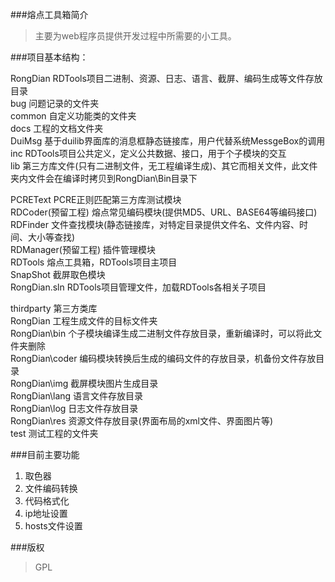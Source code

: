 ###熔点工具箱简介
> 主要为web程序员提供开发过程中所需要的小工具。

###项目基本结构：

RongDian RDTools项目二进制、资源、日志、语言、截屏、编码生成等文件存放目录  
bug 问题记录的文件夹  
common    自定义功能类的文件夹  
docs	工程的文档文件夹  
DuiMsg	基于duilib界面库的消息框静态链接库，用户代替系统MessgeBox的调用  
inc	RDTools项目公共定义，定义公共数据、接口，用于个子模块的交互  
lib	第三方库文件(只有二进制文件，无工程编译生成)、其它而相关文件，此文件夹内文件会在编译时拷贝到RongDian\Bin目录下  
	
PCREText	PCRE正则匹配第三方库测试模块  
RDCoder(预留工程)	熔点常见编码模块(提供MD5、URL、BASE64等编码接口)  
RDFinder	文件查找模块(静态链接库，对特定目录提供文件名、文件内容、时间、大小等查找)  
RDManager(预留工程)	插件管理模块  
RDTools	熔点工具箱，RDTools项目主项目  
SnapShot	截屏取色模块  
RongDian.sln	RDTools项目管理文件，加载RDTools各相关子项目  
	
thirdparty	第三方类库  
RongDian	工程生成文件的目标文件夹  
RongDian\bin	个子模块编译生成二进制文件存放目录，重新编译时，可以将此文件夹删除  
RongDian\coder	编码模块转换后生成的编码文件的存放目录，机备份文件存放目录  
RongDian\img	截屏模块图片生成目录  
RongDian\lang	语言文件存放目录  
RongDian\log	日志文件存放目录  
RongDian\res	资源文件存放目录(界面布局的xml文件、界面图片等)  
test	测试工程的文件夹  

###目前主要功能
1. 取色器
2. 文件编码转换
3. 代码格式化
4. ip地址设置
5. hosts文件设置

###版权
> GPL